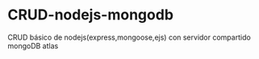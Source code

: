 # CRUD-nodejs-mongodb
CRUD básico de nodejs(express,mongoose,ejs) con servidor compartido mongoDB atlas 
